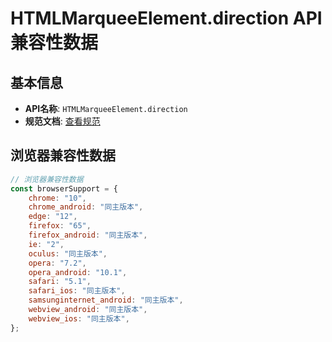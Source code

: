 # HTMLMarqueeElement.direction API 兼容性数据

## 基本信息

- **API名称**: `HTMLMarqueeElement.direction`
- **规范文档**: [查看规范](https://html.spec.whatwg.org/multipage/obsolete.html#dom-marquee-direction)

## 浏览器兼容性数据

```javascript
// 浏览器兼容性数据
const browserSupport = {
    chrome: "10",
    chrome_android: "同主版本",
    edge: "12",
    firefox: "65",
    firefox_android: "同主版本",
    ie: "2",
    oculus: "同主版本",
    opera: "7.2",
    opera_android: "10.1",
    safari: "5.1",
    safari_ios: "同主版本",
    samsunginternet_android: "同主版本",
    webview_android: "同主版本",
    webview_ios: "同主版本",
};

```

